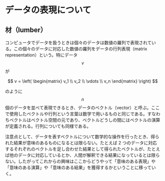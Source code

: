 # データの表現について

## 材（lumber）

コンピュータでデータを扱うときは個々のデータは数値の羅列で表現されている。この個々のデータに対応した数値の羅列をデータの行列表現（matrix representation）という。特にデータ$$v$$が

$$
v = \left(
\begin{matrix}
v_1 \\
v_2 \\
\vdots \\
v_n
\end{matrix}
\right)
$$

のように$$n$$個のデータを並べて表現できるとき、データのベクトル（vector）と呼ぶ。ここで使用したベクトルや行列という言葉は数学で用いるものと同じである。すなわちベクトルはベクトル空間の元であり、ベクトルどうしの間にはベクトルの演算が定義される。行列についても同様である。

注意点として、データを表すベクトルについて数学的な操作を行ったとき、得られた結果が意味のあるものになるとは限らない。たとえば 2 つのデータに対応するそれぞれのベクトルを足し合わせた結果として得られたベクトルが、たとえば他のデータに対応しているとか、人間が解釈できる結果になっているとは限らない。したがってこれからの興味はここからどうやって「意味のある表現」や「意味のある演算」や「意味のある結果」を獲得するかということに移っていく。

